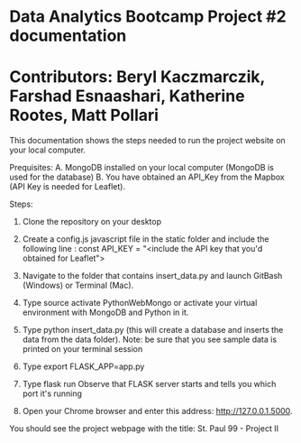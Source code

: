 # Data Analytics Bootcamp Project #2 documentation
# Contributors: Beryl Kaczmarczik, Farshad Esnaashari, Katherine Rootes, Matt Pollari

This documentation shows the steps needed to run the project website on your local
computer.  

Prequisites:
 A. MongoDB installed on your local computer (MongoDB is used for the database)
 B. You have obtained an API_Key from the Mapbox (API Key is needed for Leaflet).

Steps:
1. Clone the repository on your desktop
2. Create a config.js javascript file in the static folder and include the following line :  const API_KEY = "<include the API key that you'd obtained for Leaflet">

3. Navigate to the folder that contains insert_data.py and launch GitBash (Windows) or Terminal (Mac).
4. Type source activate PythonWebMongo or activate your virtual environment with MongoDB and Python in it.
5. Type python insert_data.py (this will create a database and inserts the data from the data folder).  Note: be sure that you see sample data is printed on your terminal session  
6. Type export FLASK_APP=app.py
7. Type flask run 
Observe that FLASK server starts and tells you which port it's running
8. Open your Chrome browser and enter this address:  http://127.0.0.1.5000.

You should see the project webpage with the title: St. Paul 99 - Project II

